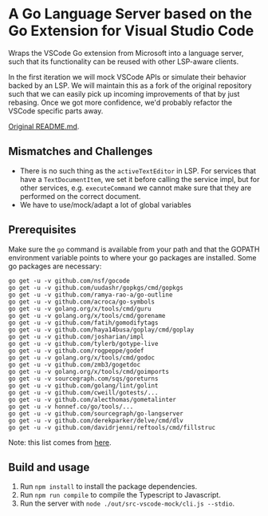 # A Go Language Server based on the Go Extension for Visual Studio Code

Wraps the VSCode Go extension from Microsoft into a language server, such that
its functionality can be reused with other LSP-aware clients.

In the first iteration we will mock VSCode APIs or simulate their behavior
backed by an LSP. We will maintain this as a fork of the original repository
such that we can easily pick up incoming improvements of that by just rebasing.
Once we got more confidence, we'd probably refactor the VSCode specific parts
away.

[Original README.md](README_old.MD).

## Mismatches and Challenges

- There is no such thing as the `activeTextEditor` in LSP. For services that
  have a `TextDocumentItem`, we set it before calling the service impl, but for
  other services, e.g. `executeCommand` we cannot make sure that they are
  performed on the correct document.
- We have to use/mock/adapt a lot of global variables

## Prerequisites

Make sure the `go` command is available from your path and that the GOPATH
environment variable points to where your go packages are installed.  Some go
packages are necessary:

```shell
go get -u -v github.com/nsf/gocode
go get -u -v github.com/uudashr/gopkgs/cmd/gopkgs
go get -u -v github.com/ramya-rao-a/go-outline
go get -u -v github.com/acroca/go-symbols
go get -u -v golang.org/x/tools/cmd/guru
go get -u -v golang.org/x/tools/cmd/gorename
go get -u -v github.com/fatih/gomodifytags
go get -u -v github.com/haya14busa/goplay/cmd/goplay
go get -u -v github.com/josharian/impl
go get -u -v github.com/tylerb/gotype-live
go get -u -v github.com/rogpeppe/godef
go get -u -v golang.org/x/tools/cmd/godoc
go get -u -v github.com/zmb3/gogetdoc
go get -u -v golang.org/x/tools/cmd/goimports
go get -u -v sourcegraph.com/sqs/goreturns
go get -u -v github.com/golang/lint/golint
go get -u -v github.com/cweill/gotests/...
go get -u -v github.com/alecthomas/gometalinter
go get -u -v honnef.co/go/tools/...
go get -u -v github.com/sourcegraph/go-langserver
go get -u -v github.com/derekparker/delve/cmd/dlv
go get -u -v github.com/davidrjenni/reftools/cmd/fillstruc
```

Note: this list comes from
[here](https://github.com/theia-ide/go-language-server/blob/master/src/goInstallTools.ts#L20-L42).

## Build and usage

1. Run `npm install` to install the package dependencies.
2. Run `npm run compile` to compile the Typescript to Javascript.
3. Run the server with `node ./out/src-vscode-mock/cli.js --stdio`.
